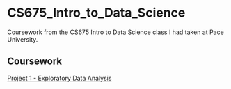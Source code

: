 # CS675_Intro_to_Data_Science
Coursework from the CS675 Intro to Data Science class I had taken at Pace University.

## Coursework
<a href="https://github.com/mnsemple83/CS675_Intro_to_Data_Science/tree/main/Project_01_Exploratory_Data_Analysis">Project 1 - Exploratory Data Analysis</a>
